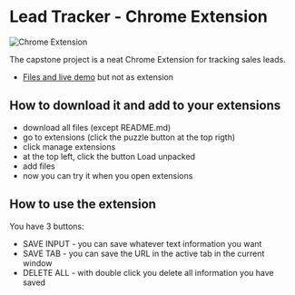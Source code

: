 # Lead Tracker - Chrome Extension

![Chrome Extension](https://scrimba.ams3.digitaloceanspaces.com/assets/courses/glearnjavascript/leadtracker.jpg)

The capstone project is a neat Chrome Extension for tracking sales leads.

- [Files and live demo](https://replit.com/@RadoslavDimchev/Leads-Tracker-Chrome-Extension?v=1) but not as extension

## How to download it and add to your extensions

- download all files (except README.md)
- go to extensions (click the puzzle button at the top rigth)
- click manage extensions 
- at the top left, click the button Load unpacked
- add files 
- now you can try it when you open extensions

## How to use the extension

You have 3 buttons:
- SAVE INPUT - you can save whatever text information you want
- SAVE TAB - you can save the URL in the active tab in the current window
- DELETE ALL - with double click you delete all information you have saved